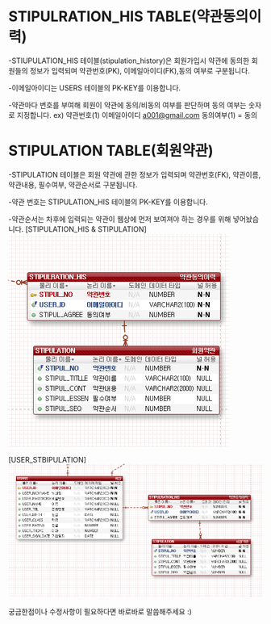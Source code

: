 # STIPULRATION_HIS TABLE(약관동의이력)
-STIUPULATION_HIS 테이블(stipulation_history)은 회원가입시 약관에 동의한 회원들의 정보가 입력되며 약관번호(PK), 이메일아이디(FK),동의 여부로 구분됩니다.

-이메일아이디는 USERS 테이블의 PK-KEY를 이용합니다. 

-약관마다 번호를 부여해 회원이 약관에 동의/비동의 여부를 판단하며 동의 여부는 숫자로 지정합니다.
ex) 약관번호(1) 이메일아이디 a001@gmail.com 동의여부(1) = 동의

# STIPULATION TABLE(회원약관)

-STIPULATION 테이블은 회원 약관에 관한 정보가 입력되며 약관번호(FK), 약관이름, 약관내용, 필수여부, 약관순서로 구분됩니다.

-약관 번호는 STIPULATION_HIS 테이블의 PK-KEY를 이용합니다.

-약관순서는 차후에 입력되는 약관이 웹상에 먼저 보여져야 하는 경우를 위해 넣어놨습니다.
[STIPULATION_HIS & STIPULATION]
![IMG](STIPULRATION.PNG)

[USER_STBIPULATION]
![IMG](USER_STIPULATION.PNG)

궁금한점이나 수정사항이 필요하다면 바로바로 말씀해주세요 :)